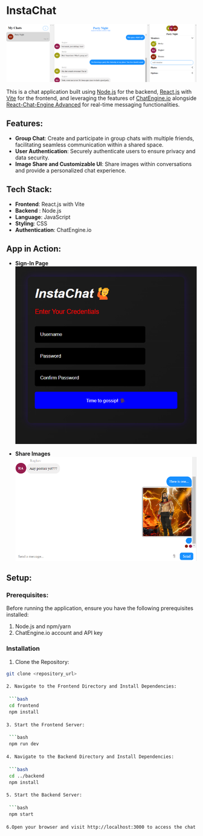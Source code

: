 # InstaChat

![Platform Screenshot](images/c1.png)

This is a chat application built using [Node.js](https://nodejs.org/en) for the backend, [React.js](https://legacy.reactjs.org/) with [Vite](https://vitejs.dev/) for the frontend, and leveraging the features of [ChatEngine.io](https://chatengine.io/) alongside [React-Chat-Engine Advanced](https://www.npmjs.com/package/react-chat-engine-advanced) for real-time messaging functionalities.


## Features:


- **Group Chat**: Create and participate in group chats with multiple friends, facilitating seamless communication within a shared space.
- **User Authentication**: Securely authenticate users to ensure privacy and data security.
- **Image Share and Customizable UI**: Share images within conversations and provide a personalized chat experience.

## Tech Stack:

- **Frontend**: React.js with Vite
- **Backend** : Node.js
- **Language**: JavaScript
- **Styling**:  CSS
- **Authentication**: ChatEngine.io

## App in Action:

- **Sign-In Page** 
![Platform Screenshot](images/sign.png)

- **Share Images** 
![Platform Screenshot](images/c2.png)


## Setup:

### Prerequisites:

Before running the application, ensure you have the following prerequisites installed:

1. Node.js and npm/yarn
2. ChatEngine.io account and API key

### Installation

1. Clone the Repository:

  ```bash
  git clone <repository_url>

2. Navigate to the Frontend Directory and Install Dependencies:
  
   ```bash
   cd frontend
   npm install

3. Start the Frontend Server:

   ```bash
   npm run dev

4. Navigate to the Backend Directory and Install Dependencies:
   
   ```bash
   cd ../backend
   npm install

5. Start the Backend Server:
   
   ```bash
   npm start

6.Open your browser and visit http://localhost:3000 to access the chat application.

